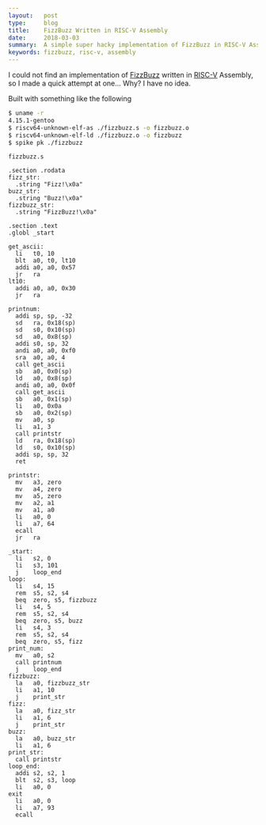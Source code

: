 ```yaml
---
layout:   post
type:     blog
title:    FizzBuzz Written in RISC-V Assembly
date:     2018-03-03
summary:  A simple super hacky implementation of FizzBuzz in RISC-V Assembly
keywords: fizzbuzz, risc-v, assembly
---
```


I could not find an implementation of [FizzBuzz] written in [RISC-V] Assembly, so
I made a quick attempt at one... Why? I have no idea.

Built with something like the following

```sh
$ uname -r
4.15.1-gentoo
$ riscv64-unknown-elf-as ./fizzbuzz.s -o fizzbuzz.o
$ riscv64-unknown-elf-ld ./fizzbuzz.o -o fizzbuzz
$ spike pk ./fizzbuzz
```

`fizzbuzz.s`

```
.section .rodata
fizz_str:
  .string "Fizz!\x0a"
buzz_str:
  .string "Buzz!\x0a"
fizzbuzz_str:
  .string "FizzBuzz!\x0a"

.section .text
.globl _start

get_ascii:
  li   t0, 10
  blt  a0, t0, lt10
  addi a0, a0, 0x57
  jr   ra
lt10:
  addi a0, a0, 0x30
  jr   ra

printnum:
  addi sp, sp, -32
  sd   ra, 0x18(sp)
  sd   s0, 0x10(sp)
  sd   a0, 0x8(sp)
  addi s0, sp, 32
  andi a0, a0, 0xf0
  sra  a0, a0, 4
  call get_ascii
  sb   a0, 0x0(sp)
  ld   a0, 0x8(sp)
  andi a0, a0, 0x0f
  call get_ascii
  sb   a0, 0x1(sp)
  li   a0, 0x0a
  sb   a0, 0x2(sp)
  mv   a0, sp
  li   a1, 3
  call printstr
  ld   ra, 0x18(sp)
  ld   s0, 0x10(sp)
  addi sp, sp, 32
  ret

printstr:
  mv   a3, zero
  mv   a4, zero
  mv   a5, zero
  mv   a2, a1
  mv   a1, a0
  li   a0, 0
  li   a7, 64
  ecall
  jr   ra

_start:
  li   s2, 0
  li   s3, 101
  j    loop_end
loop:
  li   s4, 15
  rem  s5, s2, s4
  beq  zero, s5, fizzbuzz
  li   s4, 5
  rem  s5, s2, s4
  beq  zero, s5, buzz
  li   s4, 3
  rem  s5, s2, s4
  beq  zero, s5, fizz
print_num:
  mv   a0, s2
  call printnum
  j    loop_end
fizzbuzz:
  la   a0, fizzbuzz_str
  li   a1, 10
  j    print_str
fizz:
  la   a0, fizz_str
  li   a1, 6
  j    print_str
buzz:
  la   a0, buzz_str
  li   a1, 6
print_str:
  call printstr
loop_end:
  addi s2, s2, 1
  blt  s2, s3, loop
  li   a0, 0
exit
  li   a0, 0
  li   a7, 93
  ecall
```

[RISC-V]: https://riscv.org/
[FizzBuzz]: https://en.wikipedia.org/wiki/Fizz_buzz
